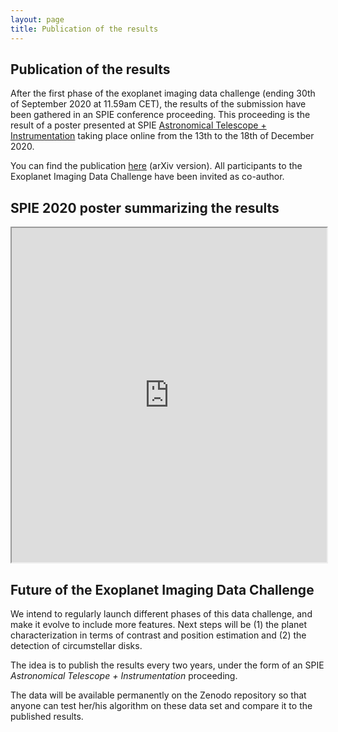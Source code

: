 ```yaml
---
layout: page
title: Publication of the results
---
```


## Publication of the results 

After the first phase of the exoplanet imaging data challenge (ending 30th of September 2020 at 11.59am CET), the results of the submission have been gathered in an SPIE conference proceeding. This proceeding is the result of a poster presented at SPIE [Astronomical Telescope + Instrumentation](https://spie.org/conferences-and-exhibitions/astronomical-telescopes-and-instrumentation) taking place online from the 13th to the 18th of December 2020. 

You can find the publication [here](https://arxiv.org/pdf/2101.05080.pdf) (arXiv version). All participants to the Exoplanet Imaging Data Challenge have been invited as co-author.

## SPIE 2020 poster summarizing the results 

<iframe src="https://drive.google.com/file/d/1qYLRHtipjD3QUajlIHLuMd4EU0LVIshB/view?usp=sharing" style="width:100%; height:535px;"></iframe> 

## Future of the Exoplanet Imaging Data Challenge

We intend to regularly launch different phases of this data challenge, and make it evolve to include more features. Next steps will be (1) the planet characterization in terms of contrast and position estimation and (2) the detection of circumstellar disks.

The idea is to publish the results every two years, under the form of an SPIE *Astronomical Telescope + Instrumentation* proceeding.

The data will be available permanently on the Zenodo repository so that anyone can test her/his algorithm on these data set and compare it to the published results.



